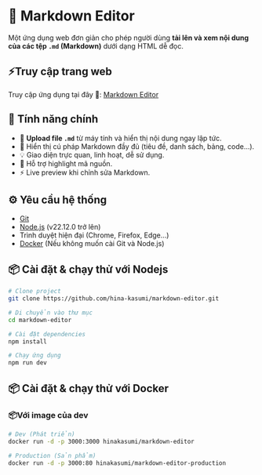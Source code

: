 # 📝 Markdown Editor

Một ứng dụng web đơn giản cho phép người dùng **tải lên và xem nội dung của các tệp `.md` (Markdown)** dưới dạng HTML dễ đọc.

## ⚡Truy cập trang web

Truy cập ứng dụng tại đây 🚀: [Markdown Editor](https://hina-kasumi.github.io/Markdown-Editor/)

## 🚀 Tính năng chính

- 📂 **Upload file `.md`** từ máy tính và hiển thị nội dung ngay lập tức.
- 🧾 Hiển thị cú pháp Markdown đầy đủ (tiêu đề, danh sách, bảng, code...).
- 💡 Giao diện trực quan, linh hoạt, dễ sử dụng.
- 🎨 Hỗ trợ highlight mã nguồn.
- ⚡ Live preview khi chỉnh sửa Markdown.

## ⚙️ Yêu cầu hệ thống

- [Git](https://git-scm.com/)
- [Node.js](https://nodejs.org/en) (v22.12.0 trở lên)
- Trình duyệt hiện đại (Chrome, Firefox, Edge…)
- [Docker](https://www.docker.com/) (Nếu không muốn cài Git và Node.js)

## 📦 Cài đặt & chạy thử với Nodejs

```bash
# Clone project
git clone https://github.com/hina-kasumi/markdown-editor.git

# Di chuyển vào thư mục
cd markdown-editor

# Cài đặt dependencies
npm install

# Chạy ứng dụng
npm run dev
```

## 📦 Cài đặt & chạy thử với Docker

### 📦Với image của dev

```bash
# Dev (Phát triển)
docker run -d -p 3000:3000 hinakasumi/markdown-editor

# Production (Sản phẩm)
docker run -d -p 3000:80 hinakasumi/markdown-editor-production
```